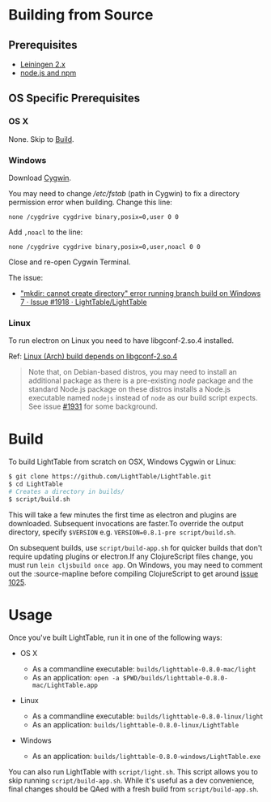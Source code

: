 # Building from Source



## Prerequisites

* [Leiningen 2.x](http://leiningen.org/)
* [node.js and npm](https://nodejs.org/)

## OS Specific Prerequisites

### OS X

None. Skip to [Build](#build).

### Windows

Download [Cygwin](https://cygwin.com/install.html).

You may need to change _\/etc\/fstab_ \(path in Cygwin\) to fix a directory permission error when building. Change this line:

`none /cygdrive cygdrive binary,posix=0,user 0 0`

Add `,noacl` to the line:

`none /cygdrive cygdrive binary,posix=0,user,noacl 0 0`

Close and re-open Cygwin Terminal.

The issue:

* ["mkdir: cannot create directory" error running branch build on Windows 7 · Issue \#1918 · LightTable\/LightTable](https://github.com/LightTable/LightTable/issues/1918)

### Linux

To run electron on Linux you need to have libgconf-2.so.4 installed.

Ref: [Linux \(Arch\) build depends on libgconf-2.so.4](https://github.com/LightTable/LightTable/issues/1926)

> Note that, on Debian-based distros, you may need to install an additional package as there is a pre-existing _node_ package and the standard Node.js package on these distros installs a Node.js executable named `nodejs` instead of `node` as our build script expects. See issue [\#1931](https://github.com/LightTable/LightTable/issues/1931) for some background.

# Build

To build LightTable from scratch on OSX, Windows Cygwin or Linux:

```bash
$ git clone https://github.com/LightTable/LightTable.git
$ cd LightTable
# Creates a directory in builds/
$ script/build.sh
```

This will take a few minutes the first time as electron and plugins are downloaded. Subsequent invocations are faster.To override the output directory, specify `$VERSION` e.g. `VERSION=0.8.1-pre script/build.sh`.

On subsequent builds, use `script/build-app.sh` for quicker builds that don't require updating plugins or electron.If any ClojureScript files change, you must run `lein cljsbuild once app`. On Windows, you may need to comment out the :source-mapline before compiling ClojureScript to get around [issue 1025](https://github.com/LightTable/LightTable/issues/1025).

# Usage

Once you've built LightTable, run it in one of the following ways:

* OS X
  * As a commandline executable: `builds/lighttable-0.8.0-mac/light`
  * As an application: `open -a $PWD/builds/lighttable-0.8.0-mac/LightTable.app`

* Linux
  * As a commandline executable: `builds/lighttable-0.8.0-linux/light`
  * As an application: `builds/lighttable-0.8.0-linux/LightTable`

* Windows
  * As an application: `builds/lighttable-0.8.0-windows/LightTable.exe`


You can also run LightTable with `script/light.sh`. This script allows you to skip running `script/build-app.sh`. While it's useful as a dev convenience, final changes should be QAed with a fresh build from `script/build-app.sh`.

